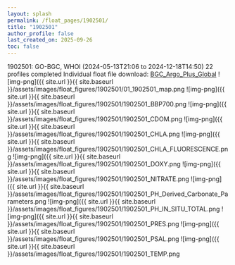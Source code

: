 ```yaml
---
layout: splash
permalink: /float_pages/1902501/
title: "1902501"
author_profile: false
last_created_on: 2025-09-26
toc: false
---
```

 
1902501: GO-BGC, WHOI (2024-05-13T21:06 to 2024-12-18T14:50)
22 profiles completed
Individual float file download: [BGC_Argo_Plus_Global](https://ftp.soest.hawaii.edu/bgc_argo_plus/Individual_Floats/outliers_removed/1902501_Sprof_processed.nc)
![img-png]({{ site.url }}{{ site.baseurl }}/assets/images/float_figures/1902501/01_1902501_map.png
![img-png]({{ site.url }}{{ site.baseurl }}/assets/images/float_figures/1902501/1902501_BBP700.png
![img-png]({{ site.url }}{{ site.baseurl }}/assets/images/float_figures/1902501/1902501_CDOM.png
![img-png]({{ site.url }}{{ site.baseurl }}/assets/images/float_figures/1902501/1902501_CHLA.png
![img-png]({{ site.url }}{{ site.baseurl }}/assets/images/float_figures/1902501/1902501_CHLA_FLUORESCENCE.png
![img-png]({{ site.url }}{{ site.baseurl }}/assets/images/float_figures/1902501/1902501_DOXY.png
![img-png]({{ site.url }}{{ site.baseurl }}/assets/images/float_figures/1902501/1902501_NITRATE.png
![img-png]({{ site.url }}{{ site.baseurl }}/assets/images/float_figures/1902501/1902501_PH_Derived_Carbonate_Parameters.png
![img-png]({{ site.url }}{{ site.baseurl }}/assets/images/float_figures/1902501/1902501_PH_IN_SITU_TOTAL.png
![img-png]({{ site.url }}{{ site.baseurl }}/assets/images/float_figures/1902501/1902501_PRES.png
![img-png]({{ site.url }}{{ site.baseurl }}/assets/images/float_figures/1902501/1902501_PSAL.png
![img-png]({{ site.url }}{{ site.baseurl }}/assets/images/float_figures/1902501/1902501_TEMP.png
